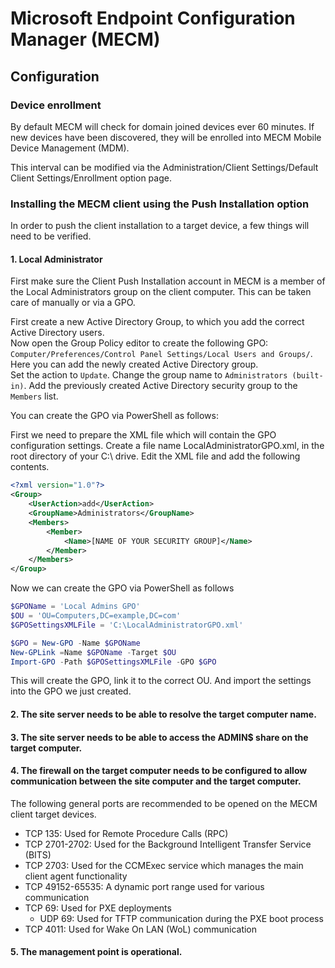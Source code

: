 # Microsoft Endpoint Configuration Manager (MECM)
## Configuration
### Device enrollment
By default MECM will check for domain joined devices ever 60 minutes. If new devices have been discovered, they will be enrolled into MECM Mobile Device Management (MDM).

This interval can be modified via the Administration/Client Settings/Default Client Settings/Enrollment option page.

### Installing the MECM client using the Push Installation option
In order to push the client installation to a target device, a few things will need to be verified.  

#### 1. Local Administrator  
First make sure the Client Push Installation account in MECM is a member of the Local Administrators group on the client computer.
This can be taken care of manually or via a GPO.  

First create a new Active Directory Group, to which you add the correct Active Directory users.  
Now open the Group Policy editor to create the following GPO: `Computer/Preferences/Control Panel Settings/Local Users and Groups/`. Here you can add the newly created Active Directory group.  
Set the action to `Update`. Change the group name to `Administrators (built-in)`. Add the previously created Active Directory security group to the `Members` list.  

You can create the GPO via PowerShell as follows:

First we need to prepare the XML file which will contain the GPO configuration settings.
Create a file name LocalAdministratorGPO.xml, in the root directory of your C:\ drive.
Edit the XML file and add the following contents.
```XML
<?xml version="1.0"?>
<Group>
    <UserAction>add</UserAction>
    <GroupName>Administrators</GroupName>
    <Members>
        <Member> 
            <Name>[NAME OF YOUR SECURITY GROUP]</Name>
        </Member>
    </Members>
</Group>
```

Now we can create the GPO via PowerShell as follows
```PowerShell
$GPOName = 'Local Admins GPO'
$OU = 'OU=Computers,DC=example,DC=com'
$GPOSettingsXMLFile = 'C:\LocalAdministratorGPO.xml'

$GPO = New-GPO -Name $GPOName
New-GPLink =Name $GPOName -Target $OU
Import-GPO -Path $GPOSettingsXMLFile -GPO $GPO
```

This will create the GPO, link it to the correct OU. And import the settings into the GPO we just created.


#### 2. The site server needs to be able to resolve the target computer name.  

#### 3. The site server needs to be able to access the ADMIN$ share on the target computer.  

#### 4. The firewall on the target computer needs to be configured to allow communication between the site computer and the target computer.  
The following general ports are recommended to be opened on the MECM client target devices.

- TCP 135: Used for Remote Procedure Calls (RPC)
- TCP 2701-2702: Used for the Background Intelligent Transfer Service (BITS)
- TCP 2703: Used for the CCMExec service which manages the main client agent functionality
- TCP 49152-65535: A dynamic port range used for various communication
- TCP 69: Used for PXE deployments
    - UDP 69: Used for TFTP communication during the PXE boot process
- TCP 4011: Used for Wake On LAN (WoL) communication

#### 5. The management point is operational.